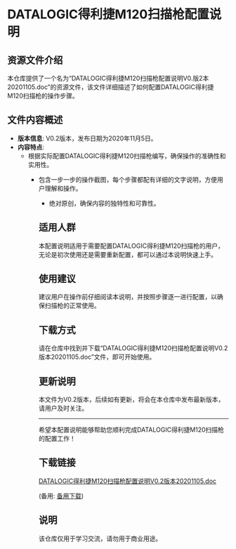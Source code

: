 # DATALOGIC得利捷M120扫描枪配置说明

## 资源文件介绍

本仓库提供了一个名为“DATALOGIC得利捷M120扫描枪配置说明V0.版2本20201105.doc”的资源文件，该文件详细描述了如何配置DATALOGIC得利捷M120扫描枪的操作步骤。

## 文件内容概述

- **版本信息**: V0.2版本，发布日期为2020年11月5日。
- **内容特点**: 
  - 根据实际配置DATALOGIC得利捷M120扫描枪编写，确保操作的准确性和实用性。
    - 包含一步一步的操作截图，每个步骤都配有详细的文字说明，方便用户理解和操作。
      - 绝对原创，确保内容的独特性和可靠性。

      ## 适用人群

      本配置说明适用于需要配置DATALOGIC得利捷M120扫描枪的用户，无论是初次使用还是需要重新配置，都可以通过本说明快速上手。

      ## 使用建议

      建议用户在操作前仔细阅读本说明，并按照步骤逐一进行配置，以确保扫描枪的正常使用。

      ## 下载方式

      请在仓库中找到并下载“DATALOGIC得利捷M120扫描枪配置说明V0.2版本20201105.doc”文件，即可开始使用。

      ## 更新说明

      本文件为V0.2版本，后续如有更新，将会在本仓库中发布最新版本，请用户及时关注。

      ---

      希望本配置说明能够帮助您顺利完成DATALOGIC得利捷M120扫描枪的配置工作！

      ## 下载链接
      [DATALOGIC得利捷M120扫描枪配置说明V0.2版本20201105.doc](https://pan.quark.cn/s/ac3bff0e3e8c) 

      (备用: [备用下载](https://pan.baidu.com/s/1LEas2jT1ENyJylw1dqKEEA?pwd=1234))

      ## 说明

      该仓库仅用于学习交流，请勿用于商业用途。
